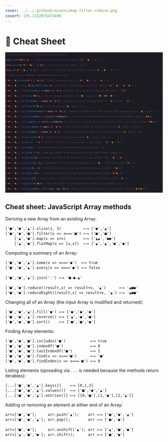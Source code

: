 ```yaml
---
cover: ../../.gitbook/assets/map-filter-reduce.png
coverY: 135.1132075471698
---
```


# 📰 Cheat Sheet

![](../../.gitbook/assets/cheatsheet.png)



## Cheat sheet: JavaScript Array methods

Deriving a new Array from an existing Array:

```
['■','●','▲'].slice(1, 3)          ⟼ ['●','▲']
['■','●','■'].filter(x => x==='■') ⟼ ['■','■']
    ['▲','●'].map(x => x+x)        ⟼ ['▲▲','●●']
    ['▲','●'].flatMap(x => [x,x])  ⟼ ['▲','▲','●','●']
```

Computing a summary of an Array:

```
['■','●','▲'].some(x => x==='●')  ⟼ true
['■','●','▲'].every(x => x==='●') ⟼ false

['■','●','▲'].join('-') ⟼ '■-●-▲'

['■','●'].reduce((result,x) => result+x, '▲')      ⟼ '▲■●'
['■','●'].reduceRight((result,x) => result+x, '▲') ⟼ '▲●■'
```

Changing all of an Array (the input Array is modified and returned):

```
['■','●','▲'].fill('●') ⟼ ['●','●','●']
['■','●','▲'].reverse() ⟼ ['▲','●','■']
['■','●','■'].sort()    ⟼ ['■','■','●']
```

Finding Array elements:

```
['■','●','■'].includes('■')           ⟼ true
['■','●','■'].indexOf('■')            ⟼ 0
['■','●','■'].lastIndexOf('■')        ⟼ 2
['■','●','■'].find(x => x==='■')      ⟼ '■'
['■','●','■'].findIndex(x => x==='■') ⟼ 0
```

Listing elements (spreading via `...` is needed because the methods return iterables):

```
[...['■','●','▲'].keys()]    ⟼ [0,1,2]
[...['■','●','▲'].values()]  ⟼ ['■','●','▲']
[...['■','●','▲'].entries()] ⟼ [[0,'■'],[1,'●'],[2,'▲']]
```

Adding or removing an element at either end of an Array:

```
arr=['■','●'];     arr.push('▲');    arr ⟼ ['■','●','▲']
arr=['■','●','▲']; arr.pop();        arr ⟼ ['■','●']

arr=['■','●'];     arr.unshift('▲'); arr ⟼ ['▲','■','●']
arr=['▲','■','●']; arr.shift();      arr ⟼ ['■','●']
```

